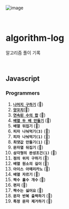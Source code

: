 ![image](https://user-images.githubusercontent.com/97934878/208298826-232f9659-06b6-49ec-ae6e-ce790ce57e78.png)

<br/>

# algorithm-log

알고리즘 풀이 기록

<br/>

## Javascript

### Programmers

1. [<b>`나머지 구하기`</b>](https://mayowall.tistory.com/49) (🌟)<br/>
2. [<b>`양꼬치`</b>](https://mayowall.tistory.com/58)(🌟)<br/>
3. [<b>`연속된 수의 합`</b>](https://mayowall.tistory.com/59) (🌟)<br/>
4. [<b>`배열 두 배 만들기`</b>](https://mayowall.tistory.com/60) (🌟)<br/>
5. <b>`배열 뒤집기`</b> (🌟)<br/>
6. <b>`피자 나눠먹기(3)`</b> (🌟)<br/>
7. <b>`피자 나눠먹기(1)`</b> (🌟)<br/>
8. <b>`최댓값 만들기(1)`</b> (🌟)<br/>
9. <b>`문자열 뒤집기`</b> (🌟)<br/>
10. <b>`삼각형의 완성조건(1)`</b> (🌟)<br/>
11. <b>`점의 위치 구하기`</b> (🌟)<br/>
12. <b>`배열 원소의 길이`</b> (🌟)<br/>
13. <b>`아이스 아메리카노`</b> (🌟)<br/>
14. <b>`배열 자르기`</b> (🌟)<br/>
15. <b>`짝수 홀수 개수`</b> (🌟)<br/>
16. <b>`편지`</b> (🌟)<br/>
17. <b>`짝수는 싫어요`</b> (🌟)<br/>
18. <b>`문자 반복 출력하기`</b> (🌟)<br/>
19. <b>`특정 문자 제거하기`</b> (🌟)<br/>
